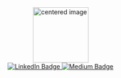 <div id="header" align="center">
           <center>
           <img src="https://media.giphy.com/media/MDb3XyNxoa3Yy7BpPr/giphy.gif" alt="centered image" width="125"/>
           </center>
<div id="badges">

<a href=" www.linkedin.com/in/ernest-odhiambo-6475a2161">
<img src="https://img.shields.io/badge/LinkedIn-blue?style=for-the-badge&logo=linkedin&logoColor=white" alt="LinkedIn Badge"/>
</a>
<a href="your-youtube-URL">
<img src="https://img.shields.io/badge/Medium-black?style=for-the-badge&logo=medium&logoColor=white" alt="Medium Badge"/>
</a>

</div>

<img src="https://komarev.com/ghpvc/?username=ProtocolWhisperer01&style=flat-square&color=blue" alt=""/>

</div>


